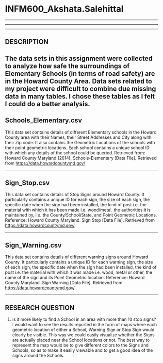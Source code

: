 # INFM600_Akshata.Salehittal
-----
-----
--------------
DESCRIPTION
--------------

The data sets in this assignment were collected to analyze how safe the surroundings of Elementary Schools (in terms of road safety) are in the Howard County Area. Data sets related to my project were difficult to combine due missing data in many tables. I chose these tables as I felt I could do a better analysis.
-------------------------
Schools_Elementary.csv
-------------------------
This data set contains details of different Elementary schools in the Howard County area with their Names, their Street Addresses and City along with their Zip code. It also contains the Geometric Locations of the schools with their point geometric locations. Each school contains a unique school ID with which any details of the school could be queried. 
Retrieved from: Howard County Maryland (2014). Schools-Elementary [Data File]. Retrieved from https://data.howardcountymd.gov/

----------------
Sign_Stop.csv
----------------
This data set contains details of Stop Signs around Howard County. It particularly contains a unique ID for each sign, the size of each sign, the specific date when the sign had been installed, the kind of post i.e. the material with which it has been made i.e. wood/metal, the authorities it is maintained by, i.e. the County/School/State, and Point Geometric Locations.
Reference: Howard County Maryland. Sign Stop [Data File]. Retrieved from https://data.howardcountymd.gov/

------------------
Sign_Warning.csv
------------------
This data set contains details of different warning signs around Howard County. It particularly contains a unique ID for each warning sign, the size of each sign, the specific date when the sign had been installed, the kind of post i.e. the material with which it was made i.e. wood, metal or other, the name of the sign and its Point Geometric location.
Reference: Howard County Maryland. Sign Warning [Data File]. Retrieved from https://data.howardcountymd.gov/

-----------------
RESEARCH QUESTION
-----------------
1.	Is it more likely to find a School in an area with more than 10 stop signs?
I would want to see the results reported in the form of maps where each geometric location of either a School, Warning Sign or Stop Sign would clearly be visible. This way we could easily visualize whether the Signs are actually placed near the School locations or not.
The best way to represent the map would be to give different colors to the Signs and Schools, so as to make it easily viewable and to get a good idea of the signs around the Schools.


